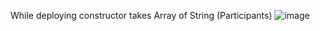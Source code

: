While deploying constructor takes Array of String (Participants)
![image](https://user-images.githubusercontent.com/96972634/193524186-8deea2e3-8298-4cc9-a1ad-0901b1cb99f2.png)
